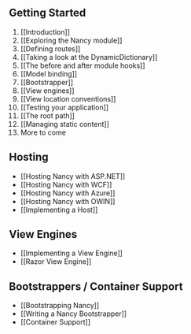 ## Getting Started
1. [[Introduction]]
2. [[Exploring the Nancy module]]
3. [[Defining routes]]
4. [[Taking a look at the DynamicDictionary]]
5. [[The before and after module hooks]]
6. [[Model binding]]
7. [[Bootstrapper]]
8. [[View engines]]
9. [[View location conventions]]
10. [[Testing your application]]
11. [[The root path]]
12. [[Managing static content]]
13. More to come

## Hosting
* [[Hosting Nancy with ASP.NET]]
* [[Hosting Nancy with WCF]]
* [[Hosting Nancy with Azure]]
* [[Hosting Nancy with OWIN]]
* [[Implementing a Host]]

## View Engines
* [[Implementing a View Engine]]
* [[Razor View Engine]]

## Bootstrappers / Container Support
* [[Bootstrapping Nancy]]
* [[Writing a Nancy Bootstrapper]]
* [[Container Support]]
